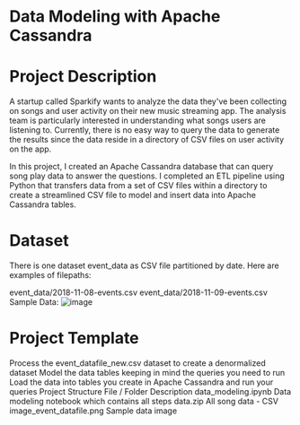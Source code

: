 # Data Modeling with Apache Cassandra
# Project Description
A startup called Sparkify wants to analyze the data they've been collecting on songs and user activity on their new music streaming app. The analysis team is particularly interested in understanding what songs users are listening to. Currently, there is no easy way to query the data to generate the results since the data reside in a directory of CSV files on user activity on the app.

In this project, I created an Apache Cassandra database that can query song play data to answer the questions. I completed an ETL pipeline using Python that transfers data from a set of CSV files within a directory to create a streamlined CSV file to model and insert data into Apache Cassandra tables.

# Dataset
There is one dataset event_data as CSV file partitioned by date. Here are examples of filepaths:

 event_data/2018-11-08-events.csv
 event_data/2018-11-09-events.csv
Sample Data:
![image](https://github.com/sumayasultana786/Data-Engineering-Pipeline/assets/143248929/ac1a7985-0582-4421-a3b4-fd5f270851b3)

# Project Template
Process the event_datafile_new.csv dataset to create a denormalized dataset
Model the data tables keeping in mind the queries you need to run
Load the data into tables you create in Apache Cassandra and run your queries
Project Structure
File / Folder	Description
data_modeling.ipynb	Data modeling notebook which contains all steps
data.zip	All song data - CSV
image_event_datafile.png	Sample data image
